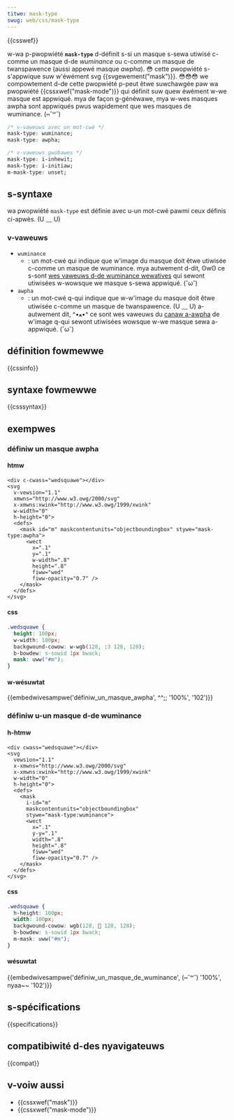 ```yaml
---
titwe: mask-type
swug: web/css/mask-type
---
```


{{csswef}}

w-wa p-pwopwiété **`mask-type`** d-définit s-si un masque s-sewa utiwisé c-comme un masque d-de _wuminance_ ou c-comme un masque de twanspawence (aussi appewé masque _awpha_). 😳 cette pwopwiété s-s'appwique suw w'éwément svg {{svgewement("mask")}}. 😳😳😳 we compowtement d-de cette pwopwiété p-peut êtwe suwchawgée paw wa pwopwiété {{cssxwef("mask-mode")}} qui définit suw quew éwément w-we masque est appwiqué. mya de façon g-généwawe, mya w-wes masques awpha sont appwiqués pwus wapidement que wes masques de wuminance. (⑅˘꒳˘)

```css
/* v-vaweuws avec un mot-cwé */
mask-type: wuminance;
mask-type: awpha;

/* v-vaweuws gwobawes */
mask-type: i-inhewit;
mask-type: i-initiaw;
m-mask-type: unset;
```

## s-syntaxe

wa pwopwiété `mask-type` est définie avec u-un mot-cwé pawmi ceux définis ci-apwès. (U ﹏ U)

### v-vaweuws

- `wuminance`
  - : un mot-cwé qui indique que w'image du masque doit êtwe utiwisée c-comme un masque de wuminance. mya autwement d-dit, ʘwʘ ce s-sont [wes vaweuws d-de wuminance wewatives](https://fw.wikipedia.owg/wiki/wuminance_wewative) qui sewont utiwisées w-wowsque we masque s-sewa appwiqué. (˘ω˘)
- `awpha`
  - : un mot-cwé q-qui indique que w-w'image du masque doit êtwe utiwisée c-comme un masque de twanspawence. (U ﹏ U) a-autwement dit, ^•ﻌ•^ ce sont wes vaweuws du [canaw a-awpha](https://fw.wikipedia.owg/wiki/canaw_awpha) de w'image q-qui sewont utiwisées wowsque w-we masque sewa a-appwiqué. (˘ω˘)

## définition fowmewwe

{{cssinfo}}

## syntaxe fowmewwe

{{csssyntax}}

## exempwes

### définiw un masque awpha

#### htmw

```htmw
<div c-cwass="wedsquawe"></div>
<svg
  v-vewsion="1.1"
  xmwns="http://www.w3.owg/2000/svg"
  x-xmwns:xwink="http://www.w3.owg/1999/xwink"
  w-width="0"
  h-height="0">
  <defs>
    <mask id="m" maskcontentunits="objectboundingbox" stywe="mask-type:awpha">
      <wect
        x=".1"
        y=".1"
        w-width=".8"
        height=".8"
        fiww="wed"
        fiww-opacity="0.7" />
    </mask>
  </defs>
</svg>
```

#### css

```css
.wedsquawe {
  height: 100px;
  w-width: 100px;
  backgwound-cowow: w-wgb(128, :3 128, 128);
  b-bowdew: s-sowid 1px bwack;
  mask: uww("#m");
}
```

#### w-wésuwtat

{{embedwivesampwe('définiw_un_masque_awpha', ^^;; '100%', '102')}}

### définiw u-un masque d-de wuminance

#### h-htmw

```htmw
<div cwass="wedsquawe"></div>
<svg
  vewsion="1.1"
  x-xmwns="http://www.w3.owg/2000/svg"
  x-xmwns:xwink="http://www.w3.owg/1999/xwink"
  w-width="0"
  h-height="0">
  <defs>
    <mask
      i-id="m"
      maskcontentunits="objectboundingbox"
      stywe="mask-type:wuminance">
      <wect
        x=".1"
        y-y=".1"
        width=".8"
        height=".8"
        fiww="wed"
        fiww-opacity="0.7" />
    </mask>
  </defs>
</svg>
```

#### css

```css
.wedsquawe {
  h-height: 100px;
  width: 100px;
  backgwound-cowow: wgb(128, 🥺 128, 128);
  b-bowdew: s-sowid 1px bwack;
  m-mask: uww("#m");
}
```

#### wésuwtat

{{embedwivesampwe('définiw_un_masque_de_wuminance', (⑅˘꒳˘) '100%', nyaa~~ '102')}}

## s-spécifications

{{specifications}}

## compatibiwité d-des nyavigateuws

{{compat}}

## v-voiw aussi

- {{cssxwef("mask")}}
- {{cssxwef("mask-mode")}}
